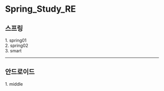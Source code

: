 # Spring_Study_RE
<h2>스프링</h2>
1. spring01<br>
2. spring02<br>
3. smart<br>
<hr>
<h2>안드로이드</h2>
1. middle<br>
